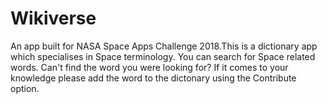 # Wikiverse
An app built for NASA Space Apps Challenge 2018.This is a dictionary app which specialises in Space terminology.
You can search for Space related words. 
Can't find the word you were looking for?
If it comes to your knowledge please add the word to the dictonary using the Contribute option.
